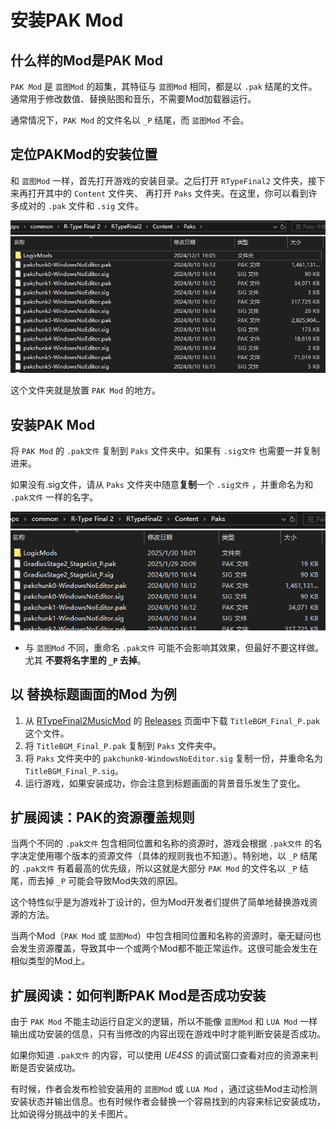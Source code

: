 # 安装PAK Mod

## 什么样的Mod是PAK Mod
`PAK Mod` 是 `蓝图Mod` 的超集，其特征与 `蓝图Mod` 相同，都是以 `.pak` 结尾的文件。通常用于修改数值、替换贴图和音乐，不需要Mod加载器运行。

通常情况下，`PAK Mod` 的文件名以 `_P` 结尾，而 `蓝图Mod` 不会。

## 定位PAKMod的安装位置
和 `蓝图Mod` 一样，首先打开游戏的安装目录。之后打开 `RTypeFinal2` 文件夹，接下来再打开其中的 `Content` 文件夹、 再打开 `Paks` 文件夹。在这里，你可以看到许多成对的 `.pak` 文件和 `.sig` 文件。

![PaksFolder](../image/PaksFolder.png)

这个文件夹就是放置 `PAK Mod` 的地方。

## 安装PAK Mod
将 `PAK Mod` 的 `.pak文件` 复制到 `Paks` 文件夹中。如果有 `.sig文件` 也需要一并复制进来。

如果没有.sig文件，请从 `Paks` 文件夹中随意**复制**一个 `.sig文件` ，并重命名为和 `.pak文件` 一样的名字。

![PaksFolderWithMod](../image/PaksFolderWithMod.png)

- 与 `蓝图Mod` 不同，重命名 `.pak文件` 可能不会影响其效果，但最好不要这样做。尤其 **不要将名字里的 `_P` 去掉**。

## 以 替换标题画面的Mod 为例
1. 从 [RTypeFinal2MusicMod](https://github.com/BLACKujira/RTypeFinal2MusicMod) 的 [Releases](https://github.com/BLACKujira/RTypeFinal2MusicMod/releases) 页面中下载 `TitleBGM_Final_P.pak` 这个文件。
2. 将 `TitleBGM_Final_P.pak` 复制到 `Paks` 文件夹中。
3. 将 `Paks` 文件夹中的 `pakchunk0-WindowsNoEditor.sig` 复制一份，并重命名为 `TitleBGM_Final_P.sig`。
4. 运行游戏，如果安装成功，你会注意到标题画面的背景音乐发生了变化。

## 扩展阅读：PAK的资源覆盖规则
当两个不同的 `.pak文件` 包含相同位置和名称的资源时，游戏会根据 `.pak文件` 的名字决定使用哪个版本的资源文件（具体的规则我也不知道）。特别地，以 `_P` 结尾的 `.pak文件` 有着最高的优先级，所以这就是大部分 `PAK Mod` 的文件名以 `_P` 结尾，而去掉 `_P` 可能会导致Mod失效的原因。

这个特性似乎是为游戏补丁设计的，但为Mod开发者们提供了简单地替换游戏资源的方法。

当两个Mod（`PAK Mod` 或 `蓝图Mod`）中包含相同位置和名称的资源时，毫无疑问也会发生资源覆盖，导致其中一个或两个Mod都不能正常运作。这很可能会发生在相似类型的Mod上。

## 扩展阅读：如何判断PAK Mod是否成功安装
由于 `PAK Mod` 不能主动运行自定义的逻辑，所以不能像 `蓝图Mod` 和 `LUA Mod` 一样输出成功安装的信息，只有当修改的内容出现在游戏中时才能判断安装是否成功。

如果你知道 `.pak文件` 的内容，可以使用 *UE4SS* 的调试窗口查看对应的资源来判断是否安装成功。

有时候，作者会发布检验安装用的 `蓝图Mod` 或 `LUA Mod` ，通过这些Mod主动检测安装状态并输出信息。也有时候作者会替换一个容易找到的内容来标记安装成功，比如说得分挑战中的关卡图片。